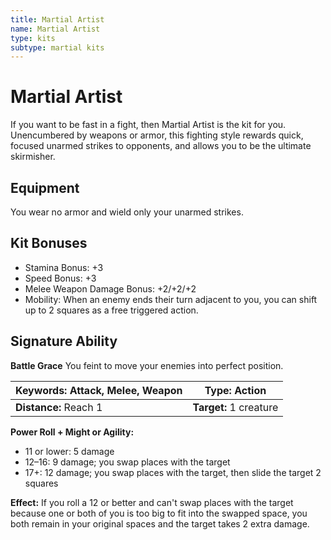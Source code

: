 ```yaml
---
title: Martial Artist
name: Martial Artist
type: kits
subtype: martial kits
---
```


# Martial Artist

If you want to be fast in a fight, then Martial Artist is the kit for you. Unencumbered by weapons or armor, this fighting style rewards quick, focused unarmed strikes to opponents, and allows you to be the ultimate skirmisher.

## Equipment

You wear no armor and wield only your unarmed strikes.

## Kit Bonuses

- Stamina Bonus: +3
- Speed Bonus: +3
- Melee Weapon Damage Bonus: +2/+2/+2
- Mobility: When an enemy ends their turn adjacent to you, you can shift up to 2 squares as a free triggered action.

## Signature Ability

**Battle Grace** You feint to move your enemies into perfect position.

| **Keywords:** Attack, Melee, Weapon | **Type:** Action       |
| ----------------------------------- | ---------------------- |
| **Distance:** Reach 1               | **Target:** 1 creature |

**Power Roll + Might or Agility:**

- 11 or lower: 5 damage
- 12–16: 9 damage; you swap places with the target
- 17+: 12 damage; you swap places with the target, then slide the target 2 squares

**Effect:** If you roll a 12 or better and can't swap places with the target because one or both of you is too big to fit into the swapped space, you both remain in your original spaces and the target takes 2 extra damage.
